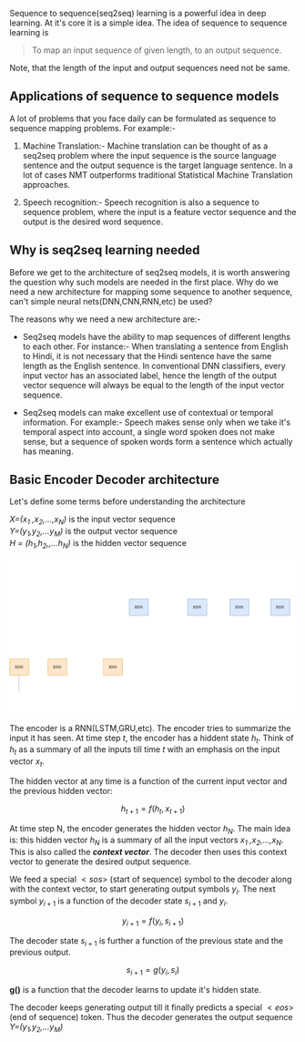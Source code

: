 
Sequence to sequence(seq2seq) learning is a powerful idea in deep learning. At it's core it is a simple idea. The idea of sequence to sequence learning is

> To map an input sequence of given length, to an output sequence. 

Note, that the length of the input and output sequences need not be same.

## Applications of sequence to sequence models

A lot of problems that you face daily can be formulated as sequence to sequence mapping problems. For example:-

1) Machine Translation:- Machine translation can be thought of as a seq2seq problem where the input sequence is the source language sentence and the output sequence is the target language sentence. 
In a lot of cases NMT outperforms traditional Statistical Machine Translation approaches.

2) Speech recognition:- Speech recognition is also a sequence to sequence problem, where the input is a feature vector sequence and the output is the desired word sequence.


## Why is seq2seq learning needed

Before we get to the architecture of seq2seq models, it is worth answering the question why such models are needed in the first place.
Why do we need a new architecture for mapping some sequence to another sequence, can't simple neural nets(DNN,CNN,RNN,etc) be used?

The reasons why we need a new architecture are:-
* Seq2seq models have the ability to map sequences of different lengths to each other. For instance:- When translating a sentence from English to Hindi, it is not necessary that the Hindi sentence have the same length as the English sentence. In conventional DNN classifiers, every input vector has an associated label, hence the length of the output vector sequence will always be equal to the length of the input vector sequence.

* Seq2seq models can make excellent use of contextual or temporal information. For example:- Speech makes sense only when we take it's temporal aspect into account, a single word spoken does not make sense, but a sequence of spoken words form a sentence which actually has meaning.


## Basic Encoder Decoder architecture

Let's define some terms before understanding the architecture


*X=($x_1$ ,$x_2$,...,$x_N$)* is the input vector sequence  
*Y=($y_1$,$y_2$,...$y_M$)* is the output vector sequence  
*H = ($h_1$,$h_2$,,...$h_N$)* is the hidden vector sequence

![Encoder Decoder](../images/encoder_decoder_architecture.png)

The encoder is a RNN(LSTM,GRU,etc). The encoder tries to summarize the input it has seen. At time step *t*, the encoder has a hiddent state $h_t$. Think of $h_t$ as a summary of all the inputs till time *t* with an emphasis on the input vector $x_t$.

The hidden vector at any time is a function of the current input vector and the previous hidden vector:

$$h_{t + 1}=f(h_t,x_{t + 1})$$

At time step N, the encoder generates the hidden vector $h_N$. The main idea is: this hidden vector $h_N$ is a summary of all the input vectors *$x_1$ ,$x_2$,...,$x_N$*. This is also called the ***context vector***. The decoder then uses this context vector to generate the desired output sequence.

We feed a special $<sos>$ (start of sequence) symbol to the decoder along with the context vector, to start generating output symbols $y_i$. The next symbol $y_{i + 1}$ is a function of the decoder state $s_{i + 1}$ and $y_i$.

$$y_{i + 1} = f(y_i,s_{i + 1})$$

The decoder state $s_{i + 1}$ is further a function of the previous state and the previous output.

$$s_{i + 1} = g(y_i,s_i)$$

**g()** is a function that the decoder learns to update it's hidden state.

The decoder keeps generating output till it finally predicts a special $<eos>$ (end of sequence) token. Thus the decoder generates the output sequence *Y=($y_1$,$y_2$,...$y_M$)*













